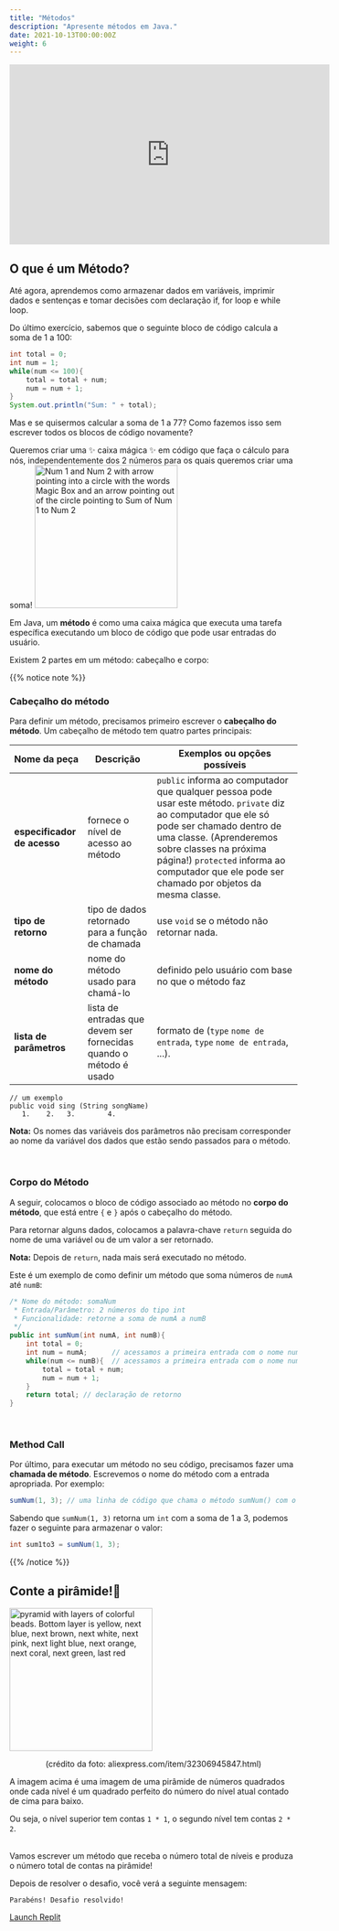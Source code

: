 ```yaml
---
title: "Métodos"
description: "Apresente métodos em Java."
date: 2021-10-13T00:00:00Z
weight: 6
---
```


<p style="text-align: center;"><iframe width="560" height="315" src="https://www.youtube.com/embed/mO6S9Yq_K4I" frameborder="0" allow="accelerometer; autoplay; clipboard-write; encrypted-media; gyroscope; picture-in-picture" allowfullscreen></iframe></p>

## O que é um Método?

Até agora, aprendemos como armazenar dados em variáveis, imprimir dados e sentenças e tomar decisões com declaração if, for loop e while loop.

Do último exercício, sabemos que o seguinte bloco de código calcula a soma de 1 a 100:

```java
int total = 0;
int num = 1;
while(num <= 100){
    total = total + num;
    num = num + 1;
}
System.out.println("Sum: " + total);
```

Mas e se quisermos calcular a soma de 1 a 77? Como fazemos isso sem escrever todos os blocos de código novamente?

Queremos criar uma ✨ caixa mágica ✨ em código que faça o cálculo para nós, independentemente dos 2 números para os quais queremos criar uma soma!
<img src="../images/method.png" height="250" alt="Num 1 and Num 2 with arrow pointing into a circle with the words Magic Box and an arrow pointing out of the circle pointing to Sum of Num 1 to Num 2"/> 

Em Java, um **método** é como uma caixa mágica que executa uma tarefa específica executando um bloco de código que pode usar entradas do usuário.

Existem 2 partes em um método: cabeçalho e corpo:

{{% notice note %}}
### Cabeçalho do método

Para definir um método, precisamos primeiro escrever o <b>cabeçalho do método</b>. Um cabeçalho de método tem quatro partes principais:

**Nome da peça** | **Descrição** | **Exemplos ou opções possíveis**
----|----|----
**especificador de acesso** | fornece o nível de acesso ao método | `public` informa ao computador que qualquer pessoa pode usar este método. `private` diz ao computador que ele só pode ser chamado dentro de uma classe. (Aprenderemos sobre classes na próxima página!) `protected` informa ao computador que ele pode ser chamado por objetos da mesma classe.
**tipo de retorno** | tipo de dados retornado para a função de chamada | use `void` se o método não retornar nada.
**nome do método** | nome do método usado para chamá-lo | definido pelo usuário com base no que o método faz
**lista de parâmetros** | lista de entradas que devem ser fornecidas quando o método é usado | formato de (`type` `nome de entrada`, `type` `nome de entrada`, ...).

```
// um exemplo
public void sing (String songName)
   1.    2.   3.        4.
```
**Nota:** Os nomes das variáveis ​​dos parâmetros não precisam corresponder ao nome da variável dos dados que estão sendo passados ​​para o método.

<br />

### Corpo do Método

A seguir, colocamos o bloco de código associado ao método no **corpo do método**, que está entre `{` e `}` após o cabeçalho do método.

Para retornar alguns dados, colocamos a palavra-chave `return` seguida do nome de uma variável ou de um valor a ser retornado.

**Nota:** Depois de `return`, nada mais será executado no método.

Este é um exemplo de como definir um método que soma números de `numA` até `numB`:

```java
/* Nome do método: somaNum
 * Entrada/Parâmetro: 2 números do tipo int
 * Funcionalidade: retorne a soma de numA a numB
 */
public int sumNum(int numA, int numB){
    int total = 0;
    int num = numA;      // acessamos a primeira entrada com o nome numA
    while(num <= numB){  // acessamos a primeira entrada com o nome numB
        total = total + num;
        num = num + 1;
    }
    return total; // declaração de retorno
}
```

<br />

### Method Call

Por último, para executar um método no seu código, precisamos fazer uma <b>chamada de método</b>. Escrevemos o nome do método com a entrada apropriada.
Por exemplo:

```java
sumNum(1, 3); // uma linha de código que chama o método sumNum() com o valor de retorno 6
```

Sabendo que `sumNum(1, 3)` retorna um `int` com a soma de 1 a 3, podemos fazer o seguinte para armazenar o valor:

```java
int sum1to3 = sumNum(1, 3); 
```
{{% /notice %}}

## Conte a pirâmide!🔺

<img src="../images/pyramid.png" height="250" alt="pyramid with layers of colorful beads. Bottom layer is yellow, next blue, next brown, next white, next pink, next light blue, next orange, next coral, next green, last red" /> 
<p style="text-align: center;">(crédito da foto: aliexpress.com/item/32306945847.html)</p>

A imagem acima é uma imagem de uma pirâmide de números quadrados onde cada nível é um quadrado perfeito do número do nível atual contado de cima para baixo.

Ou seja, o nível superior tem contas `1 * 1`, o segundo nível tem contas `2 * 2`.

<br />
Vamos escrever um método que receba o número total de níveis e produza o número total de contas na pirâmide!

Depois de resolver o desafio, você verá a seguinte mensagem:

```
Parabéns! Desafio resolvido!
```

<a class="my-2 mx-4 btn btn-info" href="https://replit.com/@nuevofoundation/JavaBasicsPyramid" target="_blank">Launch Replit</a>
